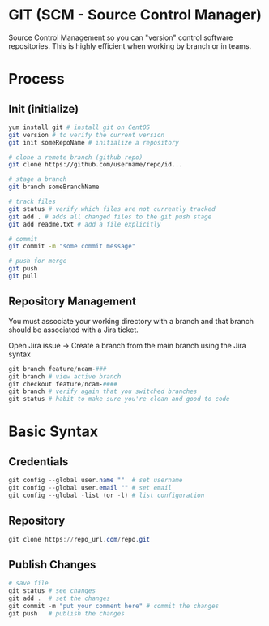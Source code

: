 # GIT (SCM - Source Control Manager)
Source Control Management so you can "version" control software repositories. This is highly efficient when working by branch or in teams. 

# Process
## Init (initialize)
```bash
yum install git # install git on CentOS
git version # to verify the current version
git init someRepoName # initialize a repository

# clone a remote branch (github repo)
git clone https://github.com/username/repo/id...

# stage a branch
git branch someBranchName

# track files
git status # verify which files are not currently tracked
git add . # adds all changed files to the git push stage 
git add readme.txt # add a file explicitly 

# commit 
git commit -m "some commit message"

# push for merge
git push 
git pull 
```

## Repository Management

You must associate your working directory with a branch and that branch should be associated with a Jira ticket. 

Open Jira issue → Create a branch from the main branch using the Jira syntax

```powershell
git branch feature/ncam-###    
git branch # view active branch
git checkout feature/ncam-####
git branch # verify again that you switched branches
git status # habit to make sure you're clean and good to code 
```

# Basic Syntax

## Credentials

```powershell
git config --global user.name ""  # set username
git config --global user.email "" # set email
git config --global -list (or -l) # list configuration
```

## Repository

```powershell
git clone https://repo_url.com/repo.git
```

## Publish Changes

```powershell
# save file 
git status # see changes
git add .  # set the changes 
git commit -m "put your comment here" # commit the changes
git push   # publish the changes 
```